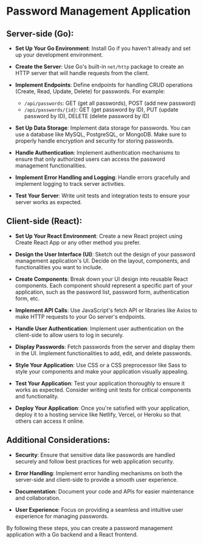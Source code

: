# Password Management Application

## Server-side (Go):

- **Set Up Your Go Environment**: Install Go if you haven't already and set up your development environment.
  
- **Create the Server**: Use Go's built-in `net/http` package to create an HTTP server that will handle requests from the client.
  
- **Implement Endpoints**: Define endpoints for handling CRUD operations (Create, Read, Update, Delete) for passwords. For example:
    - `/api/passwords`: GET (get all passwords), POST (add new password)
    - `/api/passwords/{id}`: GET (get password by ID), PUT (update password by ID), DELETE (delete password by ID)
  
- **Set Up Data Storage**: Implement data storage for passwords. You can use a database like MySQL, PostgreSQL, or MongoDB. Make sure to properly handle encryption and security for storing passwords.
  
- **Handle Authentication**: Implement authentication mechanisms to ensure that only authorized users can access the password management functionalities.
  
- **Implement Error Handling and Logging**: Handle errors gracefully and implement logging to track server activities.
  
- **Test Your Server**: Write unit tests and integration tests to ensure your server works as expected.

## Client-side (React):

- **Set Up Your React Environment**: Create a new React project using Create React App or any other method you prefer.
  
- **Design the User Interface (UI)**: Sketch out the design of your password management application's UI. Decide on the layout, components, and functionalities you want to include.
  
- **Create Components**: Break down your UI design into reusable React components. Each component should represent a specific part of your application, such as the password list, password form, authentication form, etc.
  
- **Implement API Calls**: Use JavaScript's fetch API or libraries like Axios to make HTTP requests to your Go server's endpoints.
  
- **Handle User Authentication**: Implement user authentication on the client-side to allow users to log in securely.
  
- **Display Passwords**: Fetch passwords from the server and display them in the UI. Implement functionalities to add, edit, and delete passwords.
  
- **Style Your Application**: Use CSS or a CSS preprocessor like Sass to style your components and make your application visually appealing.
  
- **Test Your Application**: Test your application thoroughly to ensure it works as expected. Consider writing unit tests for critical components and functionality.
  
- **Deploy Your Application**: Once you're satisfied with your application, deploy it to a hosting service like Netlify, Vercel, or Heroku so that others can access it online.

## Additional Considerations:

- **Security**: Ensure that sensitive data like passwords are handled securely and follow best practices for web application security.
  
- **Error Handling**: Implement error handling mechanisms on both the server-side and client-side to provide a smooth user experience.
  
- **Documentation**: Document your code and APIs for easier maintenance and collaboration.
  
- **User Experience**: Focus on providing a seamless and intuitive user experience for managing passwords.

By following these steps, you can create a password management application with a Go backend and a React frontend.
